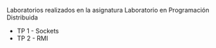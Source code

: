 Laboratorios realizados en la asignatura Laboratorio en Programación Distribuida
* TP 1 - Sockets
* TP 2 - RMI 

